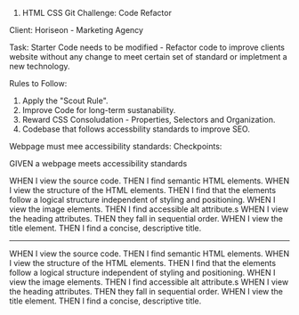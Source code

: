 1. HTML CSS Git Challenge: Code Refactor

Client: Horiseon - Marketing Agency

Task:
Starter Code needs to be modified - Refactor code to improve clients website without any change to
meet certain set of standard or impletment a new technology.

Rules to Follow:
1) Apply the "Scout Rule".
2) Improve Code for long-term sustanability.
3) Reward CSS Consoludation - Properties, Selectors and Organization. 
4) Codebase that follows accessbility standards to improve SEO.


 Webpage must mee accessibility standards:
 Checkpoints:

GIVEN a webpage meets accessibility standards

WHEN I view the source code.
THEN I find semantic HTML elements.
WHEN I view the structure of the HTML elements.
THEN I find that the elements follow a logical structure independent of styling and positioning.
WHEN I view the image elements.
THEN I find accessible alt attribute.s
WHEN I view the heading attributes.
THEN they fall in sequential order.
WHEN I view the title element.
THEN I find a concise, descriptive title.

___________________________________________

WHEN I view the source code.
THEN I find semantic HTML elements.
WHEN I view the structure of the HTML elements.
THEN I find that the elements follow a logical structure independent of styling and positioning.
WHEN I view the image elements.
THEN I find accessible alt attribute.s
WHEN I view the heading attributes.
THEN they fall in sequential order.
WHEN I view the title element.
THEN I find a concise, descriptive title.
